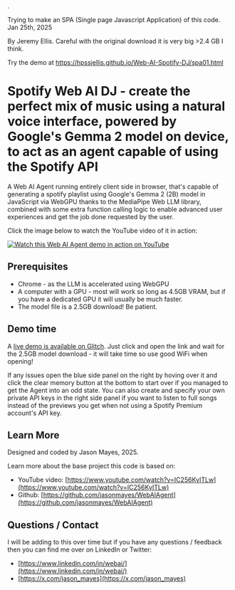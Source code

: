 .


Trying to make an SPA (Single page Javascript Application) of this code. Jan 25th, 2025

By Jeremy Ellis. Careful with the original download it is very big >2.4 GB I think.


Try the demo at https://hpssjellis.github.io/Web-AI-Spotify-DJ/spa01.html

# Spotify Web AI DJ - create the perfect mix of music using a natural voice interface, powered by Google's Gemma 2 model on device, to act as an agent capable of using the Spotify API

A Web AI Agent running entirely client side in browser, that's capable of generating a spotify playlist using Google's Gemma 2 (2B) model in JavaScript via WebGPU thanks to the MediaPipe Web LLM library, combined with some extra function calling logic to enable advanced user experiences and get the job done requested by the user.

Click the image below to watch the YouTube video of it in action:

[![Watch this Web AI Agent demo in action on YouTube](https://github.com/jasonmayes/Web-AI-Spotify-DJ/blob/main/WebAISpotifyDJScreenshot.jpg?raw=true)](https://www.youtube.com/watch?v=VfTiE4IllzU)


## Prerequisites

* Chrome - as the LLM is accelerated using WebGPU
* A computer with a GPU - most will work so long as 4.5GB VRAM, but if you have a dedicated GPU it will usually be much faster.
* The model file is a 2.5GB download! Be patient.


## Demo time

A [live demo is available on Glitch](https://spotify-web-ai-agent-dj.glitch.me/). Just click and open the link and wait for the 2.5GB model download - it will take time so use good WiFi when opening!

If any issues open the blue side panel on the right by hoving over it and click the clear memory button at the bottom to start over if you managed to get the Agent into an odd state. You can also create and specify your own private API keys in the right side panel if you want to listen to full songs instead of the previews you get when not using a Spotify Premium account's API key.


## Learn More

Designed and coded by Jason Mayes, 2025.

Learn more about the base project this code is based on:

* YouTube video: [https://www.youtube.com/watch?v=IC256KyITLw](https://www.youtube.com/watch?v=IC256KyITLw)
* Github: [https://github.com/jasonmayes/WebAIAgent](https://github.com/jasonmayes/WebAIAgent)

## Questions / Contact

I will be adding to this over time but if you have any questions / feedback then you can find me over on LinkedIn or Twitter:

* [https://www.linkedin.com/in/webai/](https://www.linkedin.com/in/webai/)
* [https://x.com/jason_mayes](https://x.com/jason_mayes)

